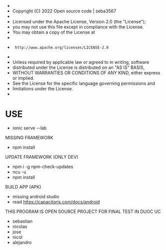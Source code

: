 -
- Copyright (C) 2022 Open source code | seba3567
-
- Licensed under the Apache License, Version 2.0 (the "License");
- you may not use this file except in compliance with the License.
- You may obtain a copy of the License at
-
-      http://www.apache.org/licenses/LICENSE-2.0
-
- Unless required by applicable law or agreed to in writing, software
- distributed under the License is distributed on an "AS IS" BASIS,
- WITHOUT WARRANTIES OR CONDITIONS OF ANY KIND, either express or implied.
- See the License for the specific language governing permissions and
- limitations under the License.
-

USE 
======================================
- ionic serve --lab


MISSING FRAMEWORK

- npm install 

UPDATE FRAMEWORK (ONLY DEV)
- npm i -g npm-check-updates
- ncu -u
- npm install


BUILD APP (APK)
- missing android studio
- read https://capacitorjs.com/docs/android


THIS PROGRAM IS OPEN SOURCE PROJECT FOR FINAL TEST IN DUOC UC

- sebastian
- nicolas
- jose 
- nicol
- alejandro
